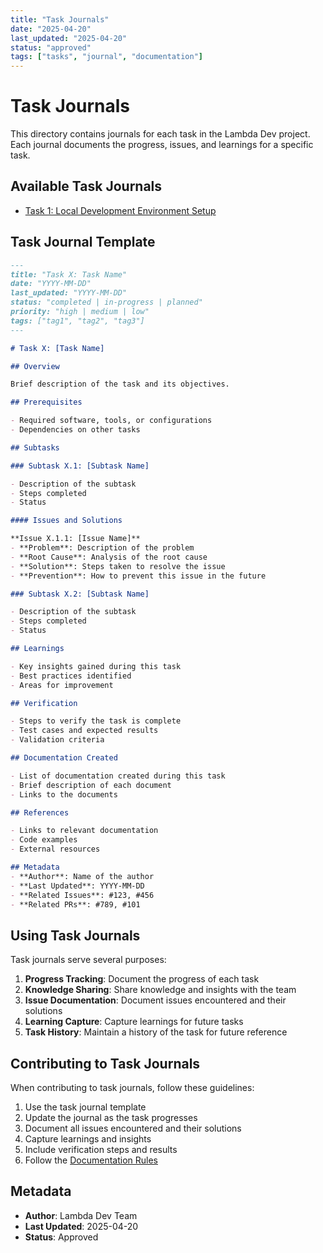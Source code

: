 ```yaml
---
title: "Task Journals"
date: "2025-04-20"
last_updated: "2025-04-20"
status: "approved"
tags: ["tasks", "journal", "documentation"]
---
```


# Task Journals

This directory contains journals for each task in the Lambda Dev project. Each journal documents the progress, issues, and learnings for a specific task.

## Available Task Journals

- [Task 1: Local Development Environment Setup](./task-1-local-environment.md)

## Task Journal Template

```markdown
---
title: "Task X: Task Name"
date: "YYYY-MM-DD"
last_updated: "YYYY-MM-DD"
status: "completed | in-progress | planned"
priority: "high | medium | low"
tags: ["tag1", "tag2", "tag3"]
---

# Task X: [Task Name]

## Overview

Brief description of the task and its objectives.

## Prerequisites

- Required software, tools, or configurations
- Dependencies on other tasks

## Subtasks

### Subtask X.1: [Subtask Name]

- Description of the subtask
- Steps completed
- Status

#### Issues and Solutions

**Issue X.1.1: [Issue Name]**
- **Problem**: Description of the problem
- **Root Cause**: Analysis of the root cause
- **Solution**: Steps taken to resolve the issue
- **Prevention**: How to prevent this issue in the future

### Subtask X.2: [Subtask Name]

- Description of the subtask
- Steps completed
- Status

## Learnings

- Key insights gained during this task
- Best practices identified
- Areas for improvement

## Verification

- Steps to verify the task is complete
- Test cases and expected results
- Validation criteria

## Documentation Created

- List of documentation created during this task
- Brief description of each document
- Links to the documents

## References

- Links to relevant documentation
- Code examples
- External resources

## Metadata
- **Author**: Name of the author
- **Last Updated**: YYYY-MM-DD
- **Related Issues**: #123, #456
- **Related PRs**: #789, #101
```

## Using Task Journals

Task journals serve several purposes:

1. **Progress Tracking**: Document the progress of each task
2. **Knowledge Sharing**: Share knowledge and insights with the team
3. **Issue Documentation**: Document issues encountered and their solutions
4. **Learning Capture**: Capture learnings for future tasks
5. **Task History**: Maintain a history of the task for future reference

## Contributing to Task Journals

When contributing to task journals, follow these guidelines:

1. Use the task journal template
2. Update the journal as the task progresses
3. Document all issues encountered and their solutions
4. Capture learnings and insights
5. Include verification steps and results
6. Follow the [Documentation Rules](../../documentation-rules.md)

## Metadata
- **Author**: Lambda Dev Team
- **Last Updated**: 2025-04-20
- **Status**: Approved
